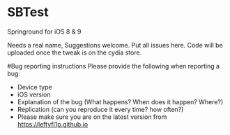 # SBTest
Springround for iOS 8 &amp; 9

Needs a real name, Suggestions welcome. Put all issues here. Code will be uploaded once the tweak is on the cydia store.

#Bug reporting instructions
Please provide the following when reporting a bug:
- Device type
- iOS version
- Explanation of the bug (What happens? When does it happen? Where?)
- Replication (can you reproduce it every time? how often?)
- Please make sure you are on the latest version from https://leftyfl1p.github.io
